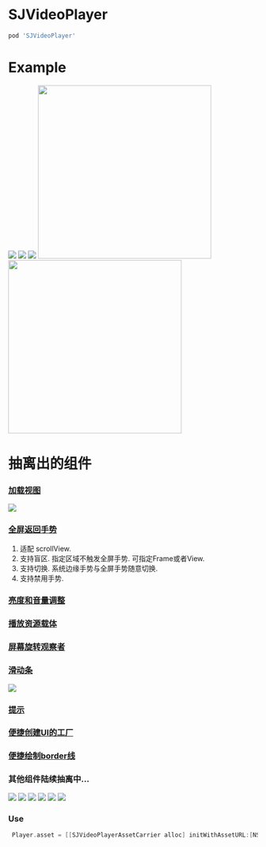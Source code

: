 # SJVideoPlayer
```ruby
pod 'SJVideoPlayer' 
```

# Example
<img src="https://github.com/changsanjiang/SJVideoPlayer/blob/master/SJVideoPlayerProject/SJVideoPlayerProject/preview1.gif" /> <img src="https://github.com/changsanjiang/SJVideoPlayer/blob/master/SJVideoPlayerProject/SJVideoPlayerProject/moreSettings.gif" /> <img src="https://github.com/changsanjiang/SJVideoPlayer/blob/master/SJVideoPlayerProject/SJVideoPlayerProject/gesture.gif" /> <img src="https://github.com/changsanjiang/SJVideoPlayer/blob/master/SJVideoPlayerProject/SJVideoPlayerProject/table2.gif" width=350 /> <img src="https://github.com/changsanjiang/SJVideoPlayer/blob/master/SJVideoPlayerProject/SJVideoPlayerProject/nested.gif" width=350 />

# 抽离出的组件
### [加载视图](https://github.com/changsanjiang/SJLoadingView)
<img src="https://github.com/changsanjiang/SJVideoPlayer/blob/master/SJVideoPlayerProject/SJVideoPlayerProject/loading.gif" />

### [全屏返回手势](https://github.com/changsanjiang/SJFullscreenPopGesture)<br/>
1. 适配 scrollView.
2. 支持盲区. 指定区域不触发全屏手势. 可指定Frame或者View.
3. 支持切换. 系统边缘手势与全屏手势随意切换.
4. 支持禁用手势.

### [亮度和音量调整](https://github.com/changsanjiang/SJVolBrigControl)

### [播放资源载体](https://github.com/changsanjiang/SJVideoPlayerAssetCarrier)

### [屏幕旋转观察者](https://github.com/changsanjiang/SJOrentationObserver)

### [滑动条](https://github.com/changsanjiang/SJSlider)
<img src="https://github.com/changsanjiang/SJVideoPlayer/blob/master/SJVideoPlayerProject/SJVideoPlayerProject/slider.gif" />

### [提示](https://github.com/changsanjiang/SJPrompt)

### [便捷创建UI的工厂](https://github.com/changsanjiang/SJUIFactory)

### [便捷绘制border线](https://github.com/changsanjiang/SJBorderLineView)

### 其他组件陆续抽离中...

<img src="https://github.com/changsanjiang/SJVideoPlayer/blob/master/SJVideoPlayerProject/SJVideoPlayerProject/IMG_0472.PNG" /> <img src="https://github.com/changsanjiang/SJVideoPlayer/blob/master/SJVideoPlayerProject/SJVideoPlayerProject/IMG_0473.PNG" /> <img src="https://github.com/changsanjiang/SJVideoPlayer/blob/master/SJVideoPlayerProject/SJVideoPlayerProject/IMG_0478.PNG" /> <img src="https://github.com/changsanjiang/SJVideoPlayer/blob/master/SJVideoPlayerProject/SJVideoPlayerProject/IMG_0479.PNG" /> <img src="https://github.com/changsanjiang/SJVideoPlayer/blob/master/SJVideoPlayerProject/SJVideoPlayerProject/IMG_0480.PNG" /> <img src="https://github.com/changsanjiang/SJVideoPlayer/blob/master/SJVideoPlayerProject/SJVideoPlayerProject/IMG_0481.PNG" />


### Use
```Objective-C
 Player.asset = [[SJVideoPlayerAssetCarrier alloc] initWithAssetURL:[NSURL URLWithString:@"http://....."] beginTime:10];
```


